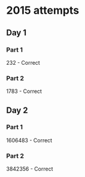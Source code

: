 # 2015 attempts

## Day 1
### Part 1
232 - Correct

### Part 2
1783 - Correct

## Day 2
### Part 1
1606483 - Correct

### Part 2
3842356 - Correct
